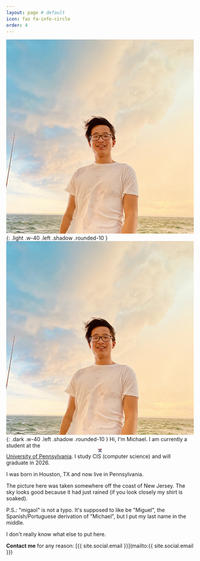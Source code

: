 ```yaml
---
layout: page # default
icon: fas fa-info-circle
order: 4
---
```


![light mode only](/assets/img/me.png){: .light .w-40 .left .shadow .rounded-10 }
![dark mode only](/assets/img/me.png){: .dark .w-40 .left .shadow .rounded-10 }
Hi, I'm Michael.  I am currently a student at the <span><img src="/assets/img/penn/upenn-emblem.png" alt="UPenn emblem" style="width: 0.9em; display: block; margin: auto;"></span> [University of Pennsylvania](https://www.upenn.edu/).  I study CIS (computer science) and will graduate in 2026.

I was born in Houston, TX and now live in Pennsylvania.

The picture here was taken somewhere off the coast of New Jersey.  The sky looks good because it had just rained (if you look closely my shirt is soaked).

P.S.: "migaol" is not a typo.  It's supposed to like be "Miguel", the Spanish/Portuguese derivation of "Michael", but I put my last name in the middle.

I don't really know what else to put here.

**Contact me** for any reason: [{{ site.social.email }}](mailto:{{ site.social.email }})
